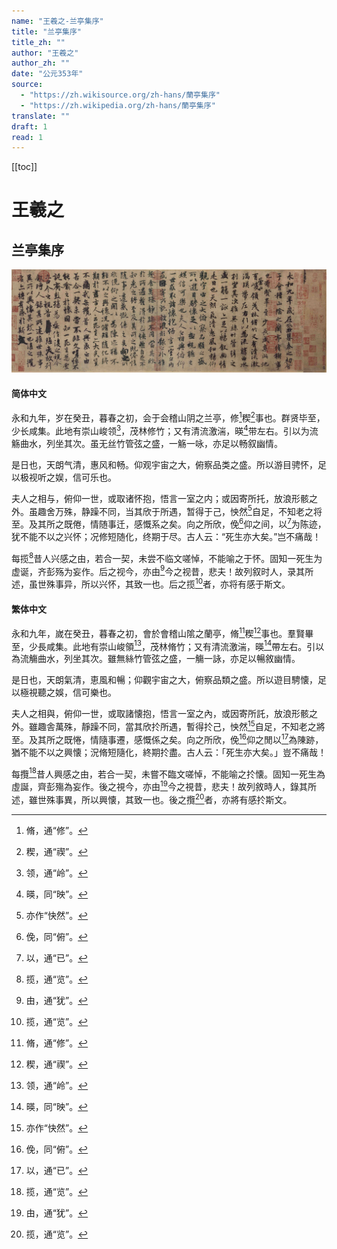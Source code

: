 ```yaml
---
name: "王羲之-兰亭集序"
title: "兰亭集序"
title_zh: ""
author: "王羲之"
author_zh: ""
date: "公元353年"
source:
  - "https://zh.wikisource.org/zh-hans/蘭亭集序"
  - "https://zh.wikipedia.org/zh-hans/蘭亭集序"
translate: ""
draft: 1
read: 1
---
```


[[toc]]

# 王羲之

## 兰亭集序

![《兰亭集序》唐朝冯承素摹本（“神龙本”）](../images/lan-ting-ji-xu.jpg)

<!-- tabs:start -->

#### **简体中文**

永和九年，岁在癸丑，暮春之初，会于会稽山阴之兰亭，修[^1]稧[^2]事也。群贤毕至，少长咸集。此地有崇山峻领[^3]，茂林修竹；又有清流激湍，暎[^4]带左右。引以为流觞曲水，列坐其次。虽无丝竹管弦之盛，一觞一咏，亦足以畅叙幽情。

是日也，天朗气清，惠风和畅。仰观宇宙之大，俯察品类之盛。所以游目骋怀，足以极视听之娱，信可乐也。

夫人之相与，俯仰一世，或取诸怀抱，悟言一室之内；或因寄所托，放浪形骸之外。虽趣舍万殊，静躁不同，当其欣于所遇，暂得于己，怏然[^5]自足，不知老之将至。及其所之既倦，情随事迁，感慨系之矣。向之所欣，俛[^6]仰之间，以[^7]为陈迹，犹不能不以之兴怀；况修短随化，终期于尽。古人云：“死生亦大矣。”岂不痛哉！

每揽[^8]昔人兴感之由，若合一契，未尝不临文嗟悼，不能喻之于怀。固知一死生为虚诞，齐彭殇为妄作。后之视今，亦由[^9]今之视昔，悲夫！故列叙时人，录其所述，虽世殊事异，所以兴怀，其致一也。后之揽[^10]者，亦将有感于斯文。

#### **繁体中文**

永和九年，嵗在癸丑，暮春之初，會於會稽山隂之蘭亭，脩[^1]稧[^2]事也。羣賢畢至，少長咸集。此地有崇山峻領[^3]，茂林脩竹；又有清流激湍，暎[^4]帶左右。引以為流觴曲水，列坐其次。雖無絲竹管弦之盛，一觴一詠，亦足以暢敘幽情。

是日也，天朗氣清，恵風和暢；仰觀宇宙之大，俯察品類之盛。所以遊目騁懐，足以極視聽之娛，信可樂也。

夫人之相與，俯仰一世，或取諸懐抱，悟言一室之內，或因寄所託，放浪形骸之外。雖趣舎萬殊，靜躁不同，當其欣扵所遇，暫得扵己，怏然[^5]自足，不知老之將至。及其所之既惓，情隨事遷，感慨係之矣。向之所欣，俛[^6]仰之閒以[^7]為陳跡，猶不能不以之興懐；況脩短隨化，終期扵盡。古人云：「死生亦大矣。」豈不痛哉！

每攬[^8]昔人興感之由，若合一契，未嘗不臨文嗟悼，不能喻之扵懐。固知一死生為虛誕，齊彭殤為妄作。後之視今，亦由[^9]今之視昔，悲夫！故列敘時人，錄其所述，雖世殊事異，所以興懐，其致一也。後之攬[^10]者，亦將有感扵斯文。

<!-- tabs:end -->

[^1]: 脩，通“修”。
[^2]: 稧，通“禊”。
[^3]: 领，通“岭”。
[^4]: 暎，同“映”。
[^5]: 亦作“快然”。
[^6]: 俛，同“俯”。
[^7]: 以，通“已”。
[^8]: 揽，通“览”。
[^9]: 由，通“犹”。
[^10]: 揽，通“览”。
